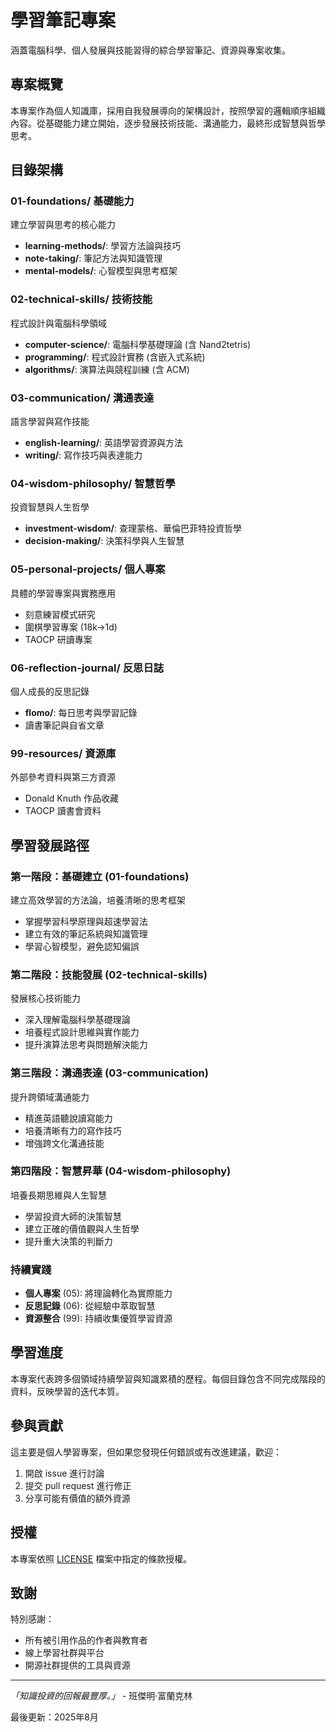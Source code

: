 # 學習筆記專案

涵蓋電腦科學、個人發展與技能習得的綜合學習筆記、資源與專案收集。

## 專案概覽

本專案作為個人知識庫，採用自我發展導向的架構設計，按照學習的邏輯順序組織內容。從基礎能力建立開始，逐步發展技術技能、溝通能力，最終形成智慧與哲學思考。

## 目錄架構

### 01-foundations/ 基礎能力

建立學習與思考的核心能力

- **learning-methods/**: 學習方法論與技巧
- **note-taking/**: 筆記方法與知識管理
- **mental-models/**: 心智模型與思考框架

### 02-technical-skills/ 技術技能

程式設計與電腦科學領域

- **computer-science/**: 電腦科學基礎理論 (含 Nand2tetris)
- **programming/**: 程式設計實務 (含嵌入式系統)
- **algorithms/**: 演算法與競程訓練 (含 ACM)

### 03-communication/ 溝通表達

語言學習與寫作技能

- **english-learning/**: 英語學習資源與方法
- **writing/**: 寫作技巧與表達能力

### 04-wisdom-philosophy/ 智慧哲學

投資智慧與人生哲學

- **investment-wisdom/**: 查理蒙格、華倫巴菲特投資哲學
- **decision-making/**: 決策科學與人生智慧

### 05-personal-projects/ 個人專案

具體的學習專案與實務應用

- 刻意練習模式研究
- 圍棋學習專案 (18k→1d)
- TAOCP 研讀專案

### 06-reflection-journal/ 反思日誌

個人成長的反思記錄

- **flomo/**: 每日思考與學習記錄
- 讀書筆記與自省文章

### 99-resources/ 資源庫

外部參考資料與第三方資源

- Donald Knuth 作品收藏
- TAOCP 讀書會資料

## 學習發展路徑

### 第一階段：基礎建立 (01-foundations)

建立高效學習的方法論，培養清晰的思考框架

- 掌握學習科學原理與超速學習法
- 建立有效的筆記系統與知識管理
- 學習心智模型，避免認知偏誤

### 第二階段：技能發展 (02-technical-skills)

發展核心技術能力

- 深入理解電腦科學基礎理論
- 培養程式設計思維與實作能力
- 提升演算法思考與問題解決能力

### 第三階段：溝通表達 (03-communication)

提升跨領域溝通能力

- 精進英語聽說讀寫能力
- 培養清晰有力的寫作技巧
- 增強跨文化溝通技能

### 第四階段：智慧昇華 (04-wisdom-philosophy)

培養長期思維與人生智慧

- 學習投資大師的決策智慧
- 建立正確的價值觀與人生哲學
- 提升重大決策的判斷力

### 持續實踐

- **個人專案** (05): 將理論轉化為實際能力
- **反思記錄** (06): 從經驗中萃取智慧
- **資源整合** (99): 持續收集優質學習資源

## 學習進度

本專案代表跨多個領域持續學習與知識累積的歷程。每個目錄包含不同完成階段的資料，反映學習的迭代本質。

## 參與貢獻

這主要是個人學習專案，但如果您發現任何錯誤或有改進建議，歡迎：

1. 開啟 issue 進行討論
2. 提交 pull request 進行修正
3. 分享可能有價值的額外資源

## 授權

本專案依照 [LICENSE](LICENSE) 檔案中指定的條款授權。

## 致謝

特別感謝：

- 所有被引用作品的作者與教育者
- 線上學習社群與平台
- 開源社群提供的工具與資源

---

*「知識投資的回報最豐厚。」* - 班傑明·富蘭克林

最後更新：2025年8月
